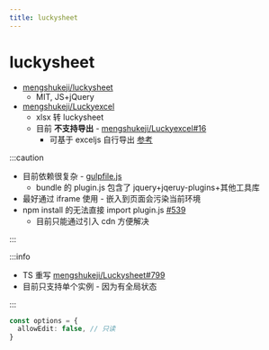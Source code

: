 ```yaml
---
title: luckysheet
---
```


# luckysheet

- [mengshukeji/luckysheet](https://github.com/mengshukeji/luckysheet)
  - MIT, JS+jQuery
- [mengshukeji/Luckyexcel](https://github.com/mengshukeji/Luckyexcel)
  - xlsx 转 luckysheet
  - 目前 **不支持导出** - [mengshukeji/Luckyexcel#16](https://github.com/mengshukeji/Luckyexcel/issues/16)
    - 可基于 exceljs 自行导出 [参考](https://github.com/oy-paddy/luckysheet-vue-importAndExport/blob/master/src/components/export.js)

:::caution

- 目前依赖很复杂 - [gulpfile.js](https://github.com/mengshukeji/Luckysheet/blob/ee5ac0313cdc6920109beb487c56c081dec5a7f1/gulpfile.js#L95-L109)
  - bundle 的 plugin.js 包含了 jquery+jqeruy-plugins+其他工具库
- 最好通过 iframe 使用 - 嵌入到页面会污染当前环境
- npm install 的无法直接 import plugin.js [#539](https://github.com/mengshukeji/Luckysheet/issues/539#issuecomment-789434753)
  - 目前只能通过引入 cdn 方便解决

:::

:::info

- TS 重写 [mengshukeji/Luckysheet#799](https://github.com/mengshukeji/Luckysheet/issues/799)
- 目前只支持单个实例 - 因为有全局状态

:::


```ts
const options = {
  allowEdit: false, // 只读
}
```
